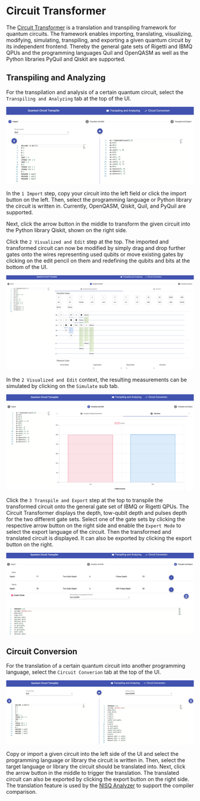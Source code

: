# Circuit Transformer

The [Circuit Transformer](https://github.com/UST-QuAntiL/QuantumTranspiler) is a translation and transpiling framework for quantum circuits.
The framework enables importing, translating, visualizing, modifying, simulating, transpiling, and exporting a given quantum circuit by its independent frontend.
Thereby the general gate sets of Rigetti and IBMQ QPUs and the programming languages Quil and OpenQASM as well as the Python libraries PyQuil and Qiskit are supported. 

## Transpiling and Analyzing
For the transpilation and analysis of a certain quantum circuit, select the ``Transpiling and Analyzing`` tab at the top of the UI.

![Transpiling and Analyzing](./images/circuit_transformer/transpiling-and-analyzing.png)

In the ``1 Import`` step, copy your circuit into the left field or click the import button on the left.
Then, select the programming language or Python library the circuit is written in.
Currently, OpenQASM, Qiskit, Quil, and PyQuil are supported.  

Next, click the arrow button in the middle to transform the given circuit into the Python library Qiskit, shown on the right side.

Click the ``2 Visualized and Edit`` step at the top.
The imported and transformed circuit can now be modified by simply drag and drop further gates onto the wires representing used qubits or move existing gates by clicking on the edit pencil on them and redefining the qubits and bits at the bottom of the UI.

![Visualized and Edit](./images/circuit_transformer/visualize-and-edit.png)

In the ``2 Visualized and Edit`` context, the resulting measurements can be simulated by clicking on the `Simulate` sub tab.

![Simulate](./images/circuit_transformer/simulate.png)

Click the ``3 Transpile and Export`` step at the top to transpile the transformed circuit onto the general gate set of IBMQ or Rigetti QPUs.
The Circuit Transformer displays the depth, tow-qubit depth and pulses depth for the two different gate sets.
Select one of the gate sets by clicking the respective arrow button on the right side and enable the `Expert Mode` to select the export language of the circuit.
Then the transformed and translated circuit is displayed.
It can also be exported by clicking the export button on the right.

![Transpile and Export](./images/circuit_transformer/transpile-and-export.png)

## Circuit Conversion
For the translation of a certain quantum circuit into another programming language, select the ``Circuit Converion`` tab at the top of the UI.

![Circuit Conversion](./images/circuit_transformer/circuit-conversion.png)

Copy or import a given circuit into the left side of the UI and select the programming language or library the circuit is written in.
Then, select the target language or library the circuit should be translated into.
Next, click the arrow button in the middle to trigger the translation.
The translated circuit can also be exported by clicking the export button on the right side.
The translation feature is used by the [NISQ Analyzer](./nisq-analyzer.md) to support the compiler comparison.
